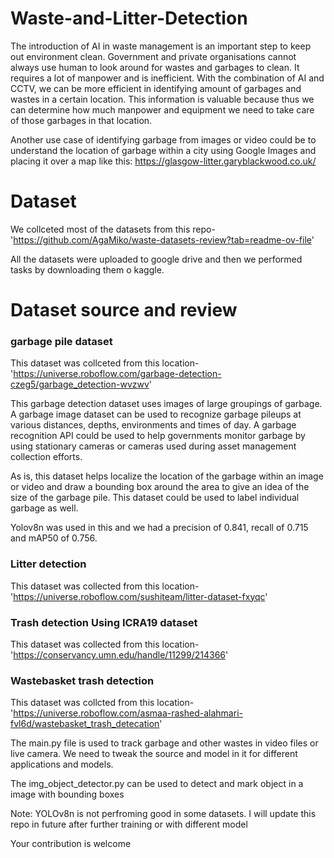 # Waste-and-Litter-Detection
The introduction of AI in waste management is an important step to keep out environment clean. Government and private organisations cannot always use human to look around for wastes and garbages to clean. It requires a lot of manpower and is inefficient. With the combination of AI and CCTV, we can be more efficient in identifying amount of garbages and wastes in a certain location. This information is valuable because thus we can determine how much manpower and equipment we need to take care of those garbages in that location.

Another use case of identifying garbage from images or video could be to understand the location of garbage within a city using Google Images and placing it over a map like this: https://glasgow-litter.garyblackwood.co.uk/ 

# Dataset
We collceted most of the datasets from this repo-'https://github.com/AgaMiko/waste-datasets-review?tab=readme-ov-file'

All the datasets were uploaded to google drive and then we performed tasks by downloading them o kaggle.

# Dataset source and review
### garbage pile dataset
This dataset was collceted from this location-'https://universe.roboflow.com/garbage-detection-czeg5/garbage_detection-wvzwv'

This garbage detection dataset uses images of large groupings of garbage. A garbage image dataset can be used to recognize garbage pileups at various distances, depths, environments and times of day. A garbage recognition API could be used to help governments monitor garbage by using stationary cameras or cameras used during asset management collection efforts.

As is, this dataset helps localize the location of the garbage within an image or video and draw a bounding box around the area to give an idea of the size of the garbage pile. This dataset could be used to label individual garbage as well.

Yolov8n was used in this and we had a precision of 0.841, recall of 0.715 and mAP50 of 0.756.

### Litter detection
This dataset was collected from this location-'https://universe.roboflow.com/sushiteam/litter-dataset-fxyqc'

### Trash detection Using ICRA19 dataset
This dataset was collected from this location-'https://conservancy.umn.edu/handle/11299/214366'

### Wastebasket trash detection
This dataset was collcted from this location-'https://universe.roboflow.com/asmaa-rashed-alahmari-fvl6d/wastebasket_trash_detecation'


The main.py file is used to track garbage and other wastes in video files or live camera. We need to tweak the source and model in it for different applications and models. 

The img_object_detector.py can be used to detect and mark object in a image with bounding boxes

Note: YOLOv8n is not perfroming good in some datasets. I will update this repo in future after further training or with different model

Your contribution is welcome

